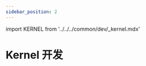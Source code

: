 ```yaml
---
sidebar_position: 2
---
```


import KERNEL from '../../../common/dev/\_kernel.mdx'

# Kernel 开发

<KERNEL model="Radxa ROCK 5 ITX" soc="rk3588" />
